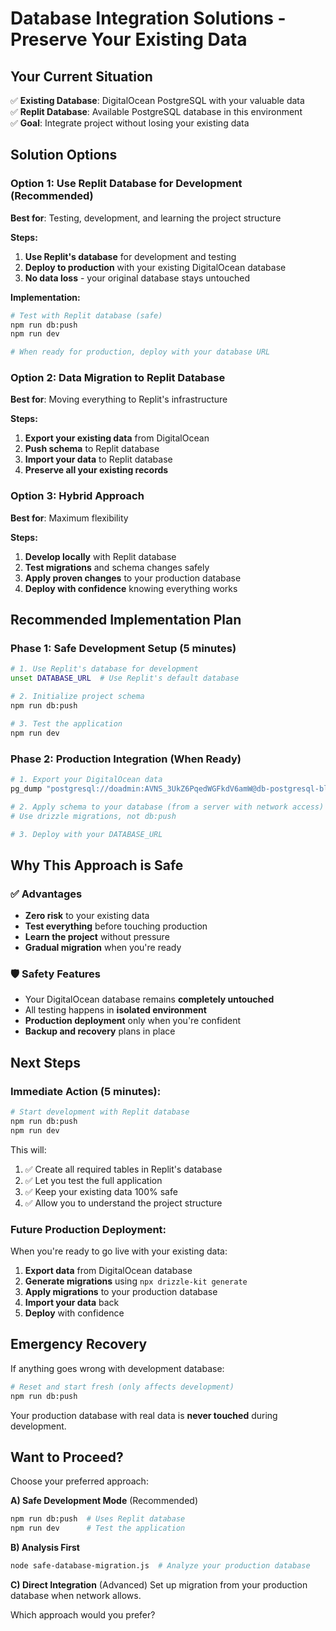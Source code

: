 # Database Integration Solutions - Preserve Your Existing Data

## Your Current Situation
✅ **Existing Database**: DigitalOcean PostgreSQL with your valuable data  
✅ **Replit Database**: Available PostgreSQL database in this environment  
✅ **Goal**: Integrate project without losing your existing data

## Solution Options

### Option 1: Use Replit Database for Development (Recommended)
**Best for**: Testing, development, and learning the project structure

**Steps:**
1. **Use Replit's database** for development and testing
2. **Deploy to production** with your existing DigitalOcean database
3. **No data loss** - your original database stays untouched

**Implementation:**
```bash
# Test with Replit database (safe)
npm run db:push
npm run dev

# When ready for production, deploy with your database URL
```

### Option 2: Data Migration to Replit Database
**Best for**: Moving everything to Replit's infrastructure

**Steps:**
1. **Export your existing data** from DigitalOcean
2. **Push schema** to Replit database
3. **Import your data** to Replit database
4. **Preserve all your existing records**

### Option 3: Hybrid Approach
**Best for**: Maximum flexibility

**Steps:**
1. **Develop locally** with Replit database
2. **Test migrations** and schema changes safely
3. **Apply proven changes** to your production database
4. **Deploy with confidence** knowing everything works

## Recommended Implementation Plan

### Phase 1: Safe Development Setup (5 minutes)
```bash
# 1. Use Replit's database for development
unset DATABASE_URL  # Use Replit's default database

# 2. Initialize project schema
npm run db:push

# 3. Test the application
npm run dev
```

### Phase 2: Production Integration (When Ready)
```bash
# 1. Export your DigitalOcean data
pg_dump "postgresql://doadmin:AVNS_3UkZ6PqedWGFkdV6amW@db-postgresql-blr1-34567-do-user-23211066-0.d.db.ondigitalocean.com:25060/defaultdb?sslmode=require" > production-data.sql

# 2. Apply schema to your database (from a server with network access)
# Use drizzle migrations, not db:push

# 3. Deploy with your DATABASE_URL
```

## Why This Approach is Safe

### ✅ Advantages
- **Zero risk** to your existing data
- **Test everything** before touching production
- **Learn the project** without pressure
- **Gradual migration** when you're ready

### 🛡️ Safety Features
- Your DigitalOcean database remains **completely untouched**
- All testing happens in **isolated environment**
- **Production deployment** only when you're confident
- **Backup and recovery** plans in place

## Next Steps

### Immediate Action (5 minutes):
```bash
# Start development with Replit database
npm run db:push
npm run dev
```

This will:
1. ✅ Create all required tables in Replit's database
2. ✅ Let you test the full application
3. ✅ Keep your existing data 100% safe
4. ✅ Allow you to understand the project structure

### Future Production Deployment:
When you're ready to go live with your existing data:
1. **Export data** from DigitalOcean database
2. **Generate migrations** using `npx drizzle-kit generate`
3. **Apply migrations** to your production database
4. **Import your data** back
5. **Deploy** with confidence

## Emergency Recovery
If anything goes wrong with development database:
```bash
# Reset and start fresh (only affects development)
npm run db:push
```

Your production database with real data is **never touched** during development.

## Want to Proceed?

Choose your preferred approach:

**A) Safe Development Mode** (Recommended)
```bash
npm run db:push  # Uses Replit database
npm run dev      # Test the application
```

**B) Analysis First**
```bash
node safe-database-migration.js  # Analyze your production database
```

**C) Direct Integration** (Advanced)
Set up migration from your production database when network allows.

Which approach would you prefer?